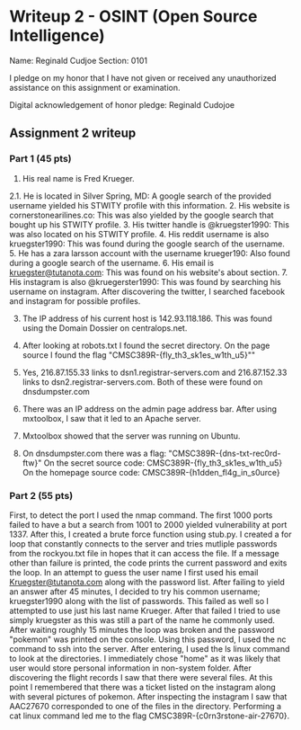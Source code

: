Writeup 2 - OSINT (Open Source Intelligence)
======

Name: Reginald Cudjoe
Section: 0101

I pledge on my honor that I have not given or received any unauthorized assistance on this assignment or examination.

Digital acknowledgement of honor pledge: Reginald Cudojoe

## Assignment 2 writeup

### Part 1 (45 pts)

1. His real name is Fred Krueger.

2.1. He is located in Silver Spring, MD: A google search of the provided username yielded his STWITY profile with this information.
  2. His website is cornerstonearilines.co: This was also yielded by the google search that bought up his STWITY profile.
  3. His twitter handle is @kruegster1990: This was also located on his STWITY profile.
  4. His reddit username is also kruegster1990: This was found during the google search of the username.
  5. He has a zara larsson account with the username krueger190: Also found during a google search of the username.
  6. His email is kruegster@tutanota.com: This was found on his website's about section. 
  7. His instagram is also @kruegerster1990: This was found by searching his username on instagram. After discovering the twitter, I searched facebook and instagram for possible profiles. 

3. The IP address of his current host is 142.93.118.186. This was found using the Domain Dossier on centralops.net.

4. After looking at robots.txt I found the secret directory. On the page source I found the flag "CMSC389R-{fly_th3_sk1es_w1th_u5}""  

5. Yes, 216.87.155.33 links to dsn1.registrar-servers.com and 216.87.152.33 links to dsn2.registrar-servers.com. Both of these were found on dnsdumpster.com

6. There was an IP address on the admin page address bar. After using mxtoolbox, I saw that it led to an Apache server.

7. Mxtoolbox showed that the server was running on Ubuntu.

8. On dnsdumpster.com there was a flag: "CMSC389R-{dns-txt-rec0rd-ftw}"
On the secret source code: CMSC389R-{fly_th3_sk1es_w1th_u5}
On the homepage source code: CMSC389R-{h1dden_fl4g_in_s0urce}

### Part 2 (55 pts)

First, to detect the port I used the nmap command. The first 1000 ports failed to have a but a search from 1001 to 2000 yielded vulnerability at port 1337.
After this, I created a brute force function using stub.py. I created a for loop that constantly connects to the server and tries mutliple passwords from the rockyou.txt file in hopes that it can access the file. If a message other than failure is printed, the code prints the current password and exits the loop. In an attempt to guess the user name I first used his email Kruegster@tutanota.com along with the password list. After failing to yield an answer after 45 minutes, I decided to try his common username; kruegster1990 along with the list of passwords. This failed as well so I attempted to use just his last name Krueger. After that failed I tried to use simply kruegster as this was still a part of the name he commonly used. After waiting roughly 15 minutes the loop was broken and the password "pokemon" was printed on the console. Using this password, I used the nc command to ssh into the server. After entering, I used the ls linux command to look at the directories. I immediately chose "home" as it was likely that user would store personal information in non-system folder. After discovering the flight records I saw that there were several files. At this point I remembered that there was a ticket listed on the instagram along with several pictures of pokemon. After inspecting the instagram I saw that AAC27670 corresponded to one of the files in the directory. Performing a cat linux command led me to the flag CMSC389R-{c0rn3rstone-air-27670}.
